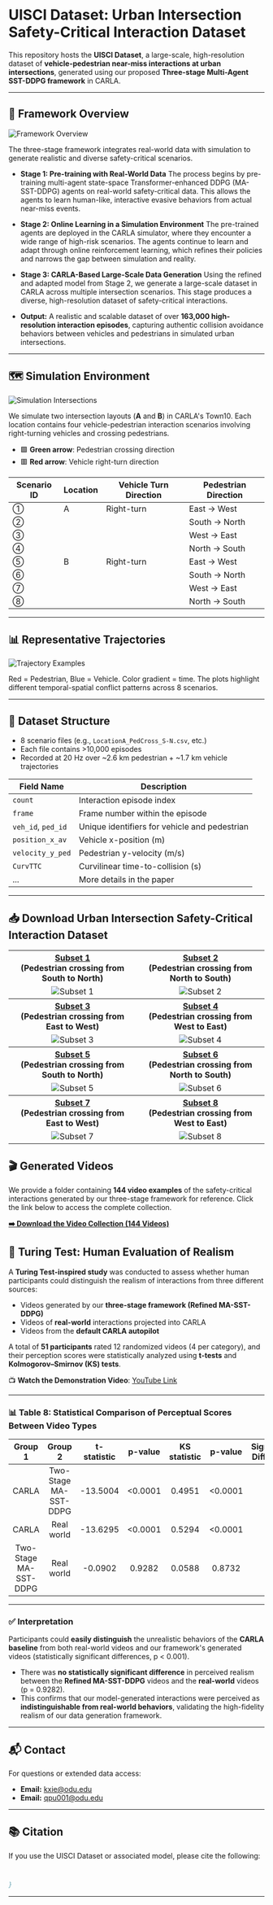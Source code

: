 # UISCI Dataset: Urban Intersection Safety-Critical Interaction Dataset

This repository hosts the **UISCI Dataset**, a large-scale, high-resolution dataset of **vehicle-pedestrian near-miss interactions at urban intersections**, generated using our proposed **Three-stage Multi-Agent SST-DDPG framework** in CARLA.

---

## 🧠 Framework Overview

![Framework Overview](https://github.com/Qpu523/UISCI-Dataset/blob/e9974f2cec9b20d5c204afeada061f4466bd595b/Config/Framework.png)

The three-stage framework integrates real-world data with simulation to generate realistic and diverse safety-critical scenarios.

-   **Stage 1: Pre-training with Real-World Data**
    The process begins by pre-training multi-agent state-space Transformer-enhanced DDPG (MA-SST-DDPG) agents on real-world safety-critical data. This allows the agents to learn human-like, interactive evasive behaviors from actual near-miss events.

-   **Stage 2: Online Learning in a Simulation Environment**
    The pre-trained agents are deployed in the CARLA simulator, where they encounter a wide range of high-risk scenarios. The agents continue to learn and adapt through online reinforcement learning, which refines their policies and narrows the gap between simulation and reality.

-   **Stage 3: CARLA-Based Large-Scale Data Generation**
    Using the refined and adapted model from Stage 2, we generate a large-scale dataset in CARLA across multiple intersection scenarios. This stage produces a diverse, high-resolution dataset of safety-critical interactions.
-   **Output:** A realistic and scalable dataset of over **163,000 high-resolution interaction episodes**, capturing authentic collision avoidance behaviors between vehicles and pedestrians in simulated urban intersections.

---

## 🗺 Simulation Environment

![Simulation Intersections](https://github.com/Qpu523/HiRISC-Dataset/blob/7ac52fe8a27fbb071942795e77c5461db8f661d2/Config/Picture22.png)

We simulate two intersection layouts (**A** and **B**) in CARLA's Town10. Each location contains four vehicle-pedestrian interaction scenarios involving right-turning vehicles and crossing pedestrians.

- 🟩 **Green arrow**: Pedestrian crossing direction  
- 🟥 **Red arrow**: Vehicle right-turn direction

| Scenario ID | Location | Vehicle Turn Direction | Pedestrian Direction |
|-------------|----------|------------------------|----------------------|
| ①           | A        | Right-turn             | East → West          |
| ②           |          |                        | South → North        |
| ③           |          |                        | West → East          |
| ④           |          |                        | North → South        |
| ⑤           | B        | Right-turn             | East → West          |
| ⑥           |          |                        | South → North        |
| ⑦           |          |                        | West → East          |
| ⑧           |          |                        | North → South        |




---

## 📊 Representative Trajectories

![Trajectory Examples](https://github.com/Qpu523/HiRISC-Dataset/blob/7ac52fe8a27fbb071942795e77c5461db8f661d2/Config/Picture33.png)

Red = Pedestrian, Blue = Vehicle. Color gradient = time. The plots highlight different temporal-spatial conflict patterns across 8 scenarios.

---

## 📁 Dataset Structure

- 8 scenario files (e.g., `LocationA_PedCross_S-N.csv`, etc.)
- Each file contains >10,000 episodes
- Recorded at 20 Hz over ~2.6 km pedestrian + ~1.7 km vehicle trajectories

| Field Name         | Description                                 |
|--------------------|---------------------------------------------|
| `count`            | Interaction episode index                   |
| `frame`            | Frame number within the episode             |
| `veh_id`, `ped_id` | Unique identifiers for vehicle and pedestrian |
| `position_x_av`    | Vehicle x-position (m)                      |
| `velocity_y_ped`   | Pedestrian y-velocity (m/s)                 |
| `CurvTTC`          | Curvilinear time-to-collision (s)           |
| ...                | More details in the paper                   |

---

## 📥 Download  Urban Intersection Safety-Critical Interaction Dataset

<table>
<tr>
<th><a href="https://1drv.ms/x/c/54547f6bb45158b3/EZLKA9aphE1MtSvYtt_X0BQBnmWgYIpkq2zkTFlhZeXAeQ?e=208yPU">Subset 1<br></a>(Pedestrian crossing from South to North)</th>
<th><a href="https://1drv.ms/x/c/54547f6bb45158b3/EZ5Z762JYNxKvoxKIaVXB1QBVuBM88AZAsFnzWO7Ftw1Uw?e=Iym2om">Subset 2<br></a>(Pedestrian crossing from North to South)</th>
</tr>
<tr>
<td align="center"><img src="https://github.com/Qpu523/HiRISC-Dataset/blob/e5532840771f062f3f88ca2029b0ff375d10c609/Config/1.png" alt="Subset 1" /></td>
<td align="center"><img src="https://github.com/Qpu523/HiRISC-Dataset/blob/e5532840771f062f3f88ca2029b0ff375d10c609/Config/2.png" alt="Subset 2" /></td>
</tr>

<tr>
<th><a href="https://1drv.ms/x/c/54547f6bb45158b3/EfErh2onlUlJvZxgxkYCCXABWJgepIjitTtlUkO-THiUiA?e=pnWgYS">Subset 3<br></a>(Pedestrian crossing from East to West)</th>
<th><a href="https://1drv.ms/x/c/54547f6bb45158b3/EZffOvhaXmJOhNb_cQMJzxABUcyAcmL9dR8r3pqzKDrEoA?e=JTpWRF">Subset 4<br></a>(Pedestrian crossing from West to East)</th>
</tr>
<tr>
<td align="center"><img src="https://github.com/Qpu523/HiRISC-Dataset/blob/e5532840771f062f3f88ca2029b0ff375d10c609/Config/3.png" alt="Subset 3" /></td>
<td align="center"><img src="https://github.com/Qpu523/HiRISC-Dataset/blob/e5532840771f062f3f88ca2029b0ff375d10c609/Config/4.png" alt="Subset 4" /></td>
</tr>

<tr>
<th><a href="https://1drv.ms/x/c/54547f6bb45158b3/EdEdQ9Gmi8hEnmOBGYwYLBYBUZxpmOIRgf1zszP_2_mLIw?e=Frr5ft">Subset 5<br></a>(Pedestrian crossing from South to North)</th>
<th><a href="https://1drv.ms/x/c/54547f6bb45158b3/ETt4aq2QG6tCvC1M09ownC8BZhzcG9amni_h4Kvg87B87Q?e=vFpeh0">Subset 6<br></a>(Pedestrian crossing from North to South)</th>
</tr>
<tr>
<td align="center"><img src="https://github.com/Qpu523/HiRISC-Dataset/blob/e5532840771f062f3f88ca2029b0ff375d10c609/Config/5.png" alt="Subset 5" /></td>
<td align="center"><img src="https://github.com/Qpu523/HiRISC-Dataset/blob/e5532840771f062f3f88ca2029b0ff375d10c609/Config/6.png" alt="Subset 6" /></td>
</tr>

<tr>
<th><a href="https://1drv.ms/x/c/54547f6bb45158b3/EfErh2onlUlJvZxgxkYCCXABWJgepIjitTtlUkO-THiUiA?e=0WERqL">Subset 7<br></a>(Pedestrian crossing from East to West)</th>
<th><a href="https://1drv.ms/x/c/54547f6bb45158b3/EZzXUzp5DY5Pt9svh2r7wckBBQWsYWCA160THARXESeVUw?e=BXaGNS">Subset 8<br></a>(Pedestrian crossing from West to East)</th>
</tr>
<tr>
<td align="center"><img src="https://github.com/Qpu523/HiRISC-Dataset/blob/e5532840771f062f3f88ca2029b0ff375d10c609/Config/7.png" alt="Subset 7" /></td>
<td align="center"><img src="https://github.com/Qpu523/HiRISC-Dataset/blob/e5532840771f062f3f88ca2029b0ff375d10c609/Config/8.png" alt="Subset 8" /></td>
</tr>

</table>

## 🎬 Generated Videos

We provide a folder containing **144 video examples** of the safety-critical interactions generated by our three-stage framework for reference. Click the link below to access the complete collection.

**[➡️ Download the Video Collection (144 Videos)](https://1drv.ms/f/c/54547f6bb45158b3/EhSml9tsupRNq7yM49ZmEpcBO002VR5-8Jh7GO6dBJgwxA?e=eEFhSw)**



## 🎯 Turing Test: Human Evaluation of Realism

A **Turing Test-inspired study** was conducted to assess whether human participants could distinguish the realism of interactions from three different sources:
-   Videos generated by our **three-stage framework (Refined MA-SST-DDPG)**
-   Videos of **real-world** interactions projected into CARLA
-   Videos from the **default CARLA autopilot**

A total of **51 participants** rated 12 randomized videos (4 per category), and their perception scores were statistically analyzed using **t-tests** and **Kolmogorov–Smirnov (KS) tests**.

📺 **Watch the Demonstration Video**: [YouTube Link](https://youtu.be/boeocmhK8Y0)

---

### 📊 Table 8: Statistical Comparison of Perceptual Scores Between Video Types

| Group 1               | Group 2               | t-statistic | p-value  | KS statistic | p-value  | Significant Difference |
|:---------------------:|:---------------------:|:-----------:|:--------:|:------------:|:--------:|:----------------------:|
| CARLA                 | Two-Stage MA-SST-DDPG | -13.5004    | <0.0001  | 0.4951       | <0.0001  | Yes                    |
| CARLA                 | Real world            | -13.6295    | <0.0001  | 0.5294       | <0.0001  | Yes                    |
| Two-Stage MA-SST-DDPG | Real world            | -0.0902     | 0.9282   | 0.0588       | 0.8732   | No                     |


---

### ✅ Interpretation

Participants could **easily distinguish** the unrealistic behaviors of the **CARLA baseline** from both real-world videos and our framework's generated videos (statistically significant differences, p < 0.001).
-   There was **no statistically significant difference** in perceived realism between the **Refined MA-SST-DDPG** videos and the **real-world** videos (p = 0.9282).
-   This confirms that our model-generated interactions were perceived as **indistinguishable from real-world behaviors**, validating the high-fidelity realism of our data generation framework.

---

## 📬 Contact

For questions or extended data access:

- **Email:** kxie@odu.edu
- **Email:** qpu001@odu.edu
---



## 📚 Citation

If you use the UISCI Dataset or associated model, please cite the following:

```bibtex


}
```

---


